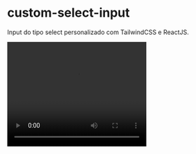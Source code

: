 # custom-select-input
Input do tipo select personalizado com TailwindCSS e ReactJS. 

<video width="320" height="240" controls>
  <source src="[movie.mp4](https://github.com/BiancaHoffer/custom-select-input/assets/99914904/81b63d51-25cf-4b51-93a1-3f8be8255863)" type="video/mp4">
  <source src="movie.ogg" type="video/ogg">
Your browser does not support the video tag.
</video>



